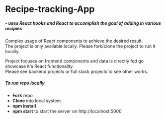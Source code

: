 # Recipe-tracking-App 
##### - uses React hooks and React to accomplish the goal of adding in various recipies
<p> Complex usage of React components to achieve the desired result.

<br>
The project is only available locally. Please fork/clone the project to run it locally.
  
  Project focuses on frontend components and data is directly fed go showcase it's React functionality. 
  <br>
Please see backend projects or full stack projects to see other works. 
  
  
</p>

##### To run repo locally
- **Fork** repo
- **Clone** into local system
- **npm install** 
- **npm start** to start the server on http://localhost:5000
